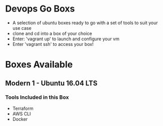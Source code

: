 # Devops Go Boxs
* A selection of ubuntu boxes ready to go with a set of tools to suit your use case
* clone and cd into a box of your choice
* Enter: 'vagrant up' to launch and configure your vm
* Enter 'vagrant ssh' to access your box!

# Boxes Available
## Modern 1 - Ubuntu 16.04 LTS
### Tools Included in this Box
* Terraform
* AWS CLI
* Docker

